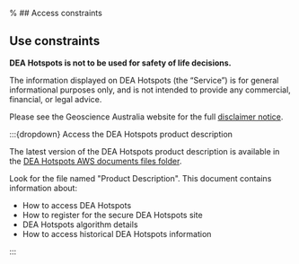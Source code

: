 % ## Access constraints

## Use constraints

**DEA Hotspots is not to be used for safety of life decisions.**

The information displayed on DEA Hotspots (the “Service”) is for general informational purposes only, and is not intended to provide any commercial, financial, or legal advice.

Please see the Geoscience Australia website for the full [disclaimer notice](https://www.ga.gov.au/copyright).

:::{dropdown} Access the DEA Hotspots product description

The latest version of the DEA Hotspots product description is available in the [DEA Hotspots AWS documents files folder](https://hotspots.dea.ga.gov.au/files/documents). 

Look for the file named "Product Description". This document contains information about:
* How to access DEA Hotspots
* How to register for the secure DEA Hotspots site
* DEA Hotspots algorithm details
* How to access historical DEA Hotspots information

:::